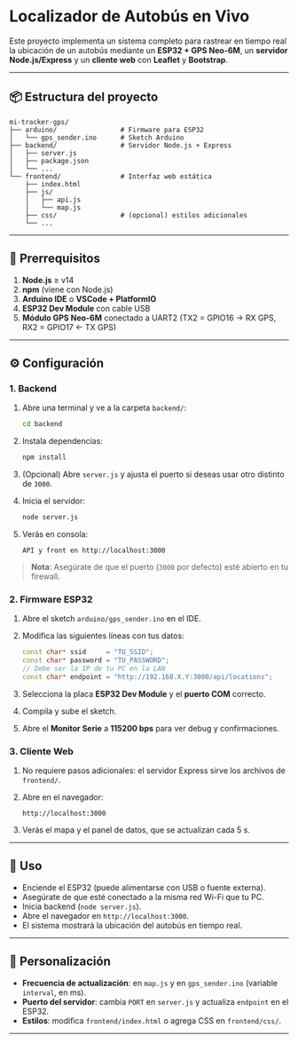 # Localizador de Autobús en Vivo

Este proyecto implementa un sistema completo para rastrear en tiempo real la ubicación de un autobús mediante un **ESP32 + GPS Neo-6M**, un **servidor Node.js/Express** y un **cliente web** con **Leaflet** y **Bootstrap**.

---

## 📦 Estructura del proyecto

```
mi-tracker-gps/
├── arduino/                # Firmware para ESP32
│   └── gps_sender.ino      # Sketch Arduino
├── backend/                # Servidor Node.js + Express
│   ├── server.js
│   ├── package.json
│   └── ...
└── frontend/               # Interfaz web estática
    ├── index.html
    ├── js/
    │   ├── api.js
    │   └── map.js
    ├── css/                # (opcional) estilos adicionales
    └── ...
```

---

## 🔧 Prerrequisitos

1. **Node.js** ≥ v14
2. **npm** (viene con Node.js)
3. **Arduino IDE** o **VSCode + PlatformIO**
4. **ESP32 Dev Module** con cable USB
5. **Módulo GPS Neo-6M** conectado a UART2 (TX2 = GPIO16 → RX GPS, RX2 = GPIO17 ← TX GPS)

---

## ⚙️ Configuración

### 1. Backend

1. Abre una terminal y ve a la carpeta `backend/`:

   ```bash
   cd backend
   ```
2. Instala dependencias:

   ```bash
   npm install
   ```
3. (Opcional) Abre `server.js` y ajusta el puerto si deseas usar otro distinto de `3000`.
4. Inicia el servidor:

   ```bash
   node server.js
   ```
5. Verás en consola:

   ```
   API y front en http://localhost:3000
   ```

> **Nota**: Asegúrate de que el puerto (`3000` por defecto) esté abierto en tu firewall.

### 2. Firmware ESP32

1. Abre el sketch `arduino/gps_sender.ino` en el IDE.
2. Modifica las siguientes líneas con tus datos:

   ```cpp
   const char* ssid     = "TU_SSID";
   const char* password = "TU_PASSWORD";
   // Debe ser la IP de tu PC en la LAN
   const char* endpoint = "http://192.168.X.Y:3000/api/locations";
   ```
3. Selecciona la placa **ESP32 Dev Module** y el **puerto COM** correcto.
4. Compila y sube el sketch.
5. Abre el **Monitor Serie** a **115200 bps** para ver debug y confirmaciones.

### 3. Cliente Web

1. No requiere pasos adicionales: el servidor Express sirve los archivos de `frontend/`.
2. Abre en el navegador:

   ```
   http://localhost:3000
   ```
3. Verás el mapa y el panel de datos, que se actualizan cada 5 s.

---

## 🚀 Uso

* Enciende el ESP32 (puede alimentarse con USB o fuente externa).
* Asegúrate de que esté conectado a la misma red Wi-Fi que tu PC.
* Inicia backend (`node server.js`).
* Abre el navegador en `http://localhost:3000`.
* El sistema mostrará la ubicación del autobús en tiempo real.

---

## 📝 Personalización

* **Frecuencia de actualización**: en `map.js` y en `gps_sender.ino` (variable `interval`, en ms).
* **Puerto del servidor**: cambia `PORT` en `server.js` y actualiza `endpoint` en el ESP32.
* **Estilos**: modifica `frontend/index.html` o agrega CSS en `frontend/css/`.

---


